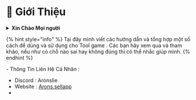 # 👤 Giới Thiệu

<details>

<summary><strong>Xin Chào Mọi người</strong> </summary>

Mình là Arons , Một người bán lại key Tool của các nhà AKEBI , UNICORE , ... ( sau này sẽ có Tool khác tuỳ nhu cầu thị trường )\
Tất cả thông tin Trang này là do mình viết .

</details>

{% hint style="info" %}
Tại đây mình viết các hướng dẫn và tổng hợp một số cách để dùng và sử dụng cho Tool game . Các bạn hãy xem qua và tham khảo, nếu như có chỗ nào sai hay không đúng thì có thể nhắc giúp mình.&#x20;
{% endhint %}

\- Thông Tin Liên Hệ Cá Nhân :

* Discord : Aronslie
* Website : [Arons.sellapp](https://arons.sell.app/?browse=products\&cursor=)
*
